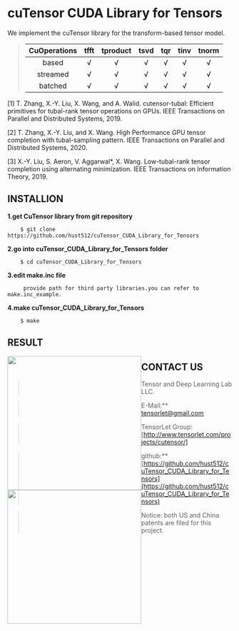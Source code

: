 #                  cuTensor CUDA Library for Tensors

We implement the cuTensor library for the transform-based tensor model.  
>    | CuOperations | tfft | tproduct | tsvd | tqr | tinv | tnorm |
>    | :---: | :---:| :---:| :---: | :---: | :---: | :---: |
>    | based | √ | √ | √ | √ | √ | √ |
>    | streamed | √ | √ | √ | √ |  √ | √ |
>    | batched | √ | √ | √ | √ | √ | √ |

[1] T. Zhang, X.-Y. Liu, X. Wang, and A. Walid. cutensor-tubal: Efficient primitives for tubal-rank tensor operations on GPUs. IEEE Transactions on Parallel and Distributed Systems, 2019.

[2] T. Zhang, X.-Y. Liu, and X. Wang. High Performance GPU tensor completion with tubal-sampling pattern. IEEE Transactions on Parallel and Distributed Systems, 2020.

[3] X.-Y. Liu, S. Aeron, V. Aggarwal*, X. Wang. Low-tubal-rank tensor completion using alternating minimization. IEEE Transactions on Information Theory, 2019.


## INSTALLION

**1.get CuTensor library from git repository**  
```   
    $ git clone https://github.com/hust512/cuTensor_CUDA_Library_for_Tensors
```
**2.go into cuTensor_CUDA_Library_for_Tensors folder**  
```
    $ cd cuTensor_CUDA_Library_for_Tensors
```
**3.edit make.inc file**  
```
     provide path for third party libraries.you can refer to make.inc_example.  
```
**4.make cuTensor_CUDA_Library_for_Tensors**  
```
    $ make
```
## RESULT
<div style="float:left"><img width="300" height="300" src="https://github.com/lihailihai/Tensor_/blob/master/RESULT/tprod13.png"/></div>
<div style="float:left"><img width="300" height="300" src="https://github.com/lihailihai/Tensor_/blob/master/RESULT/tsvd5.png"/></div>

## CONTACT US

> Tensor and Deep Learning Lab LLC. 

> E-Mail:** tensorlet@gmail.com  

> TensorLet Group: [http://www.tensorlet.com/projects/cutensor/] 

> github:**[https://github.com/hust512/cuTensor_CUDA_Library_for_Tensors](https://github.com/hust512/cuTensor_CUDA_Library_for_Tensors)  

> Notice: both US and China patents are filed for this project.
